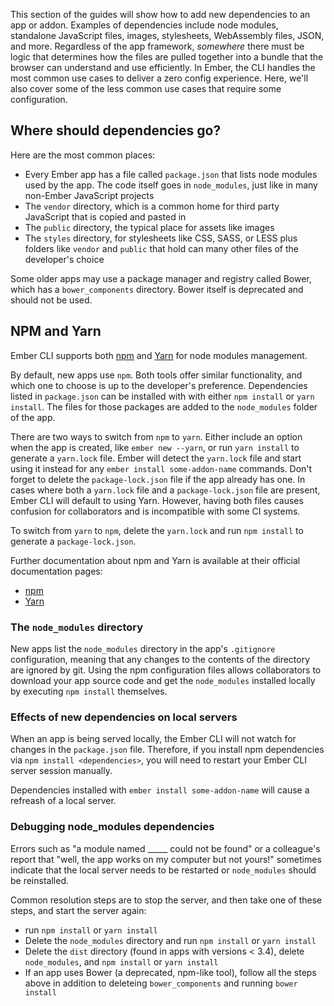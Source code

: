<!-- Some content redundancy with using addons and using npm packages pages -->
<!-- A section should clearly show using WASM files, I think -->

This section of the guides will show how to add new dependencies to
an app or addon.
Examples of dependencies include node modules, standalone JavaScript files,
images, stylesheets, WebAssembly files, JSON, and more.
Regardless of the app framework, _somewhere_ there must be logic that
determines how the files are
pulled together into a bundle that the browser can understand and use efficiently.
In Ember, the CLI handles the most common use cases to deliver a zero config experience.
Here, we'll also cover some of the less common use cases that require some configuration.

## Where should dependencies go?

Here are the most common places:

- Every Ember app has a file called `package.json` that lists node modules used by the app.
The code itself goes in `node_modules`, just like in many non-Ember JavaScript projects
- The `vendor` directory, which is a common home for third party JavaScript that is copied and pasted in
- The `public` directory, the typical place for assets like images
- The `styles` directory, for stylesheets like CSS, SASS, or LESS
plus folders like `vendor` and `public` that hold can many other files of the developer's
choice

Some older apps may use a package manager and registry called Bower, which has
a `bower_components` directory. Bower itself is deprecated and should not be used.

<!-- 
If addons are installed accidentally with `npm install` or `yarn install`,
the blueprints can be run with .... what?
-->

## NPM and Yarn

Ember CLI supports both [npm](https://www.npmjs.com) and [Yarn](https://yarnpkg.com/)
for node modules management.

By default, new apps use `npm`.
Both tools offer similar functionality, and which one to choose is up to
the developer's preference.
Dependencies listed in `package.json` can be installed with with either `npm install` or `yarn install`. The files for those packages are added to the `node_modules` folder of the app.

There are two ways to switch from `npm` to `yarn`.
Either include an option when the app is created, like `ember new --yarn`,
or run `yarn install` to generate a `yarn.lock` file.
Ember will detect the `yarn.lock` file and start using it instead
for any `ember install some-addon-name` commands.
Don't forget to delete the `package-lock.json` file if the app
already has one.
In cases where both a `yarn.lock` file and a `package-lock.json`
file are present, Ember CLI will default to using Yarn.
However, having both files causes confusion for collaborators and
is incompatible with some CI systems.

To switch from `yarn` to `npm`, delete the `yarn.lock`
and run `npm install` to generate a `package-lock.json`.

Further documentation about npm and Yarn is available at their official
documentation pages:

* [npm](https://www.npmjs.com)
* [Yarn](https://yarnpkg.com)

### The `node_modules` directory

New apps list the `node_modules` directory in the app's `.gitignore` configuration,
meaning that any changes to the contents of the directory are ignored by git.
Using the npm configuration files allows collaborators to download your
app source code and get the `node_modules` installed locally by executing 
`npm install` themselves.

### Effects of new dependencies on local servers

When an app is being served locally, the Ember CLI will not watch for changes in the `package.json` file. Therefore, 
if you install npm dependencies via `npm install <dependencies>`, you will 
need to restart your Ember CLI server session manually.

Dependencies installed with `ember install some-addon-name` will cause a refreash
of a local server.

### Debugging node_modules dependencies

Errors such as "a module named _____ could not be found" or a colleague's report that "well, the app works on my computer but not yours!" sometimes indicate that
the local server needs to be restarted or `node_modules` should be reinstalled.

Common resolution steps are to stop the server, and then take one of these steps, and start the server again:

- run `npm install` or `yarn install`
- Delete the `node_modules` directory and run `npm install` or `yarn install`
- Delete the `dist` directory (found in apps with versions < 3.4), delete `node_modules`, and `npm install` or `yarn install`
- If an app uses Bower (a deprecated, npm-like tool), follow all the steps above
in addition to deleteing `bower_components` and running `bower install`

